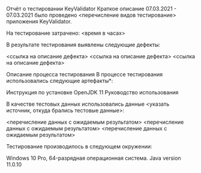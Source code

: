 Отчёт о тестировании KeyValidator
Краткое описание
07.03.2021 - 07.03.2021 было проведено <перечисление видов тестирование> приложения KeyValidator.

На тестирование затрачено: <время в часах>

В результате тестирования выявлены следующие дефекты:

<ссылка на описание дефекта>
<ссылка на описание дефекта>
<ссылка на описание дефекта>

Описание процесса тестирования
В процессе тестирования использовались следующие артефакты*:

Инструкция по установке OpenJDK 11
Руководство использования

В качестве тестовых данных использовались данные <указать источник, откуда брались тестовые данные>:

<перечисление данных с ожидаемым результатом>
<перечисление данных с ожидаемым результатом>
<перечисление данных с ожидаемым результатом>

Тестирование производилось в следующем окружении:

Windows 10 Pro, 64-разрядная операционная система.
Java version 11.0.10